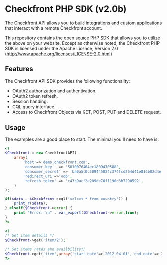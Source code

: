 Checkfront PHP SDK (v2.0b)
==========================

The [Checkfront API](http://www.checkfront.com/developers/api/) allows you 
to build integrations and custom applications that interact with a remote Checkfront account.

This repository contains the open source PHP SDK that allows you to utilize the
above on your website. Except as otherwise noted, the Checkfront PHP SDK
is licensed under the Apache Licence, Version 2.0
(http://www.apache.org/licenses/LICENSE-2.0.html)

Features
--------

The Checkfront API SDK provides the following functionality:

* OAuth2 authorization and authentication.
* OAuth2 token refresh.
* Session handing.
* CQL query interface.
* Access to Checkfront Objects via GET, POST, PUT and DELETE request.

Usage
-----

The examples are a good place to start. The minimal you'll need to
have is:

```php
<?
$Checkfront = new CheckfrontAPI(
    array(
        'host'=>'demo.checkfront.com',
        'consumer_key'  => '5010076404ec1809470508',
        'consumer_secret' => 'ba0a5c0c509445024c374fcd264d41e816b02d4e',
        'redirect_uri'=>'oob',
        'refresh_token' => 'c43c9acf2e209de70f1190d3b7290592',
    )
);

if($data = $Checkfront->cql('select * from country')) {
    print_r($data);
} elseif($Checkfront->error) {
    print "Error: \n" . var_export($Checkfront->error,true);
}
?>
```

```php
<?
/* Get item details */
$Checkfront->get('item/2');

/* Get items rates and availbility*/
$Checkfront->get('item',array('start_date'=>'2012-04-01','end_date'=>'2012-04-05'));
?>
```


